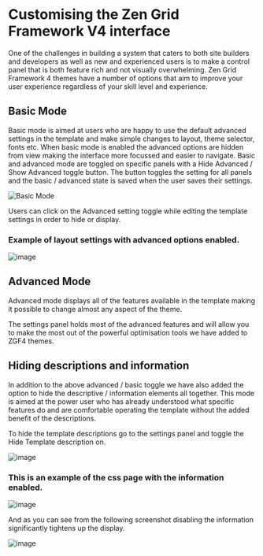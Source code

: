 Customising the Zen Grid Framework V4 interface
=========

 
One of the challenges in building a system that caters to both site builders and developers as well as new and experienced users is to make a control panel that is both feature rich and not visually overwhelming. Zen Grid Framework 4 themes have a number of options that aim to improve your user experience regardless of your skill level and experience.


Basic Mode
------
Basic mode is aimed at users who are happy to use the default advanced settings in the template and make simple changes to layout, theme selector, fonts etc. When basic mode is enabled the advanced options are hidden from view making the interface more focussed and easier to navigate.
Basic and advanced mode are toggled on specific panels with a Hide Advanced / Show Advanced toggle button. The button toggles the setting for all panels and the basic / advanced state is saved when the user saves their settings.


![Basic Mode](/zengrid-framework-v4/images/display/basic-mode.jpg)

Users can click on the Advanced setting toggle while editing the template settings in order to hide or display.

### Example of layout settings with advanced options enabled.
<img src="http://docs.joomlabamboo.com/zen-grid-framework-4/images/advanced-mode.jpg" alt="image" />

Advanced Mode
------
 Advanced mode displays all of the features available in the template making it possible to change almost any aspect of the theme.&nbsp;
 
The settings panel holds most of the advanced features and will allow you to make the most out of the powerful optimisation tools we have added to ZGF4 themes.

Hiding descriptions and information
------

In addition to the above advanced / basic toggle we have also added the option to hide the descriptive / information elements all together. This mode is aimed at the power user who has already understood what specific features do and are comfortable operating the template without the added benefit of the descriptions.

To hide the template descriptions go to the settings panel and toggle the Hide Template description on.


<img src="http://docs.joomlabamboo.com/zen-grid-framework-4/images/disable-descriptions.jpg" alt="image" />

### This is an example of the css page with the information enabled.

<img src="http://docs.joomlabamboo.com/zen-grid-framework-4/images/with-descriptions.jpg" alt="image" />


And as you can see from the following screenshot disabling the information significantly tightens up the display.

<img src="http://docs.joomlabamboo.com/zen-grid-framework-4/images/without-descriptions.jpg" alt="image" />